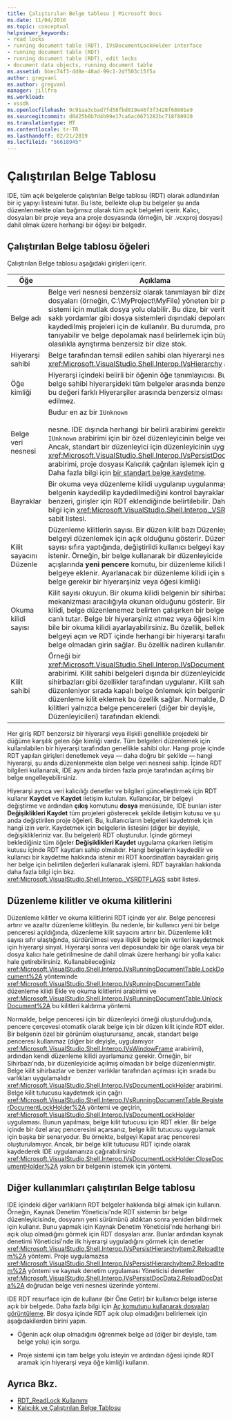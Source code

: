 ```yaml
---
title: Çalıştırılan Belge tablosu | Microsoft Docs
ms.date: 11/04/2016
ms.topic: conceptual
helpviewer_keywords:
- read locks
- running document table (RDT), IVsDocumentLockHolder interface
- running document table (RDT)
- running document table (RDT), edit locks
- document data objects, running document table
ms.assetid: bbec74f3-dd8e-48ad-99c1-2df503c15f5a
author: gregvanl
ms.author: gregvanl
manager: jillfra
ms.workload:
- vssdk
ms.openlocfilehash: 9c91aa3cbad7fd58fbd819e46f3f3428f68801e9
ms.sourcegitcommit: d0425b6b7d4b99e17ca6ac0671282bc718f80910
ms.translationtype: MT
ms.contentlocale: tr-TR
ms.lasthandoff: 02/21/2019
ms.locfileid: "56618945"
---
```

# <a name="running-document-table"></a>Çalıştırılan Belge Tablosu
IDE, tüm açık belgelerde çalıştırılan Belge tablosu (RDT) olarak adlandırılan bir iç yapıyı listesini tutar. Bu liste, bellekte olup bu belgeler şu anda düzenlenmekte olan bağımsız olarak tüm açık belgeleri içerir. Kalıcı, dosyaları bir proje veya ana proje dosyasında (örneğin, bir .vcxproj dosyası) dahil olmak üzere herhangi bir öğeyi bir belgedir.

## <a name="elements-of-the-running-document-table"></a>Çalıştırılan Belge tablosu öğeleri
 Çalıştırılan Belge tablosu aşağıdaki girişleri içerir.

|Öğe|Açıklama|
|-------------|-----------------|
|Belge adı|Belge veri nesnesi benzersiz olarak tanımlayan bir dize. Bu dosyaları (örneğin, C:\MyProject\MyFile) yöneten bir proje sistemi için mutlak dosya yolu olabilir. Bu dize, bir veritabanındaki saklı yordamlar gibi dosya sistemleri dışındaki depolardan kaydedilmiş projeleri için de kullanılır. Bu durumda, proje sistemi tanıyabilir ve belge depolamak nasıl belirlemek için büyük olasılıkla ayrıştırma benzersiz bir dize stok.|
|Hiyerarşi sahibi|Belge tarafından temsil edilen sahibi olan hiyerarşi nesnesinin bir <xref:Microsoft.VisualStudio.Shell.Interop.IVsHierarchy> arabirimi.|
|Öğe kimliği|Hiyerarşi içindeki belirli bir öğenin öğe tanımlayıcısı. Bu değer, bu belge sahibi hiyerarşideki tüm belgeler arasında benzersiz, ancak bu değeri farklı Hiyerarşiler arasında benzersiz olması garanti edilmez.|
|Belge veri nesnesi|Budur en az bir `IUnknown`<br /><br /> nesne. IDE dışında herhangi bir belirli arabirimi gerektirmez `IUnknown` arabirimi için bir özel düzenleyicinin belge veri nesnesi. Ancak, standart bir düzenleyici için düzenleyicinin uygulaması <xref:Microsoft.VisualStudio.Shell.Interop.IVsPersistDocData2> arabirimi, proje dosyası Kalıcılık çağrıları işlemek için gereklidir. Daha fazla bilgi için [bir standart belge kaydetme](../../extensibility/internals/saving-a-standard-document.md).|
|Bayraklar|Bir okuma veya düzenleme kilidi uygulanıp uygulanmayacağını belgenin kaydedilip kaydedilmediğini kontrol bayraklar ve benzeri, girişler için RDT eklendiğinde belirtilebilir. Daha fazla bilgi için <xref:Microsoft.VisualStudio.Shell.Interop._VSRDTFLAGS> sabit listesi.|
|Kilit sayacını Düzenle|Düzenleme kilitlerin sayısı. Bir düzen kilit bazı Düzenleyicisi belgeyi düzenlemek için açık olduğunu gösterir. Düzenleme kilit sayısı sıfıra yaptığında, değiştirildi kullanıcı belgeyi kaydedin istenir. Örneğin, bir belge kullanarak bir düzenleyicide her açışlarında **yeni pencere** komutu, bir düzenleme kilidi RDT bu belgeye eklenir. Ayarlanacak bir düzenleme kilidi için sırayla belge gerekir bir hiyerarşiniz veya öğesi kimliği|
|Okuma kilidi sayısı|Kilit sayısı okuyun. Bir okuma kilidi belgenin bir sihirbaz gibi bazı mekanizması aracılığıyla okunan olduğunu gösterir. Bir okuma kilidi, belge düzenlenemez belirten çalışırken bir belge RDT içinde canlı tutar. Belge bir hiyerarşiniz etmez veya öğesi kimliği olsa bile bir okuma kilidi ayarlayabilirsiniz. Bu özellik, bellekte bir belgeyi açın ve RDT içinde herhangi bir hiyerarşi tarafından ait belge olmadan girin sağlar. Bu özellik nadiren kullanılır.|
|Kilit sahibi|Örneği bir <xref:Microsoft.VisualStudio.Shell.Interop.IVsDocumentLockHolder> arabirimi. Kilit sahibi belgeleri dışında bir düzenleyicide açıp sihirbazları gibi özellikler tarafından uygulanır. Kilit sahibi hala düzenleniyor sırada kapalı belge önlemek için belgenin bir düzenleme kilit eklemek bu özellik sağlar. Normalde, Düzen kilitleri yalnızca belge pencereleri (diğer bir deyişle, Düzenleyicileri) tarafından eklendi.|

 Her giriş RDT benzersiz bir hiyerarşi veya ilişkili genellikle projedeki bir düğüme karşılık gelen öğe kimliği vardır. Tüm belgeleri düzenlemek için kullanılabilen bir hiyerarşi tarafından genellikle sahibi olur. Hangi proje içinde RDT yapılan girişleri denetlemek veya — daha doğru bir şekilde — hangi hiyerarşi, şu anda düzenlenmekte olan belge veri nesnesi sahip. İçinde RDT bilgileri kullanarak, IDE aynı anda birden fazla proje tarafından açılmış bir belge engelleyebilirsiniz.

 Hiyerarşi ayrıca veri kalıcılığı denetler ve bilgileri güncelleştirmek için RDT kullanır **Kaydet** ve **Kaydet** iletişim kutuları. Kullanıcılar, bir belgeyi değiştirme ve ardından **çıkış** komutunu **dosya** menüsünde, IDE bunları ister **Değişiklikleri Kaydet** tüm projeleri gösterecek şekilde iletişim kutusu ve şu anda değiştirilen proje öğeleri. Bu, kullanıcıların belgeleri kaydetmek için hangi izin verir. Kaydetmek için belgelerin listesini (diğer bir deyişle, değişiklikleriniz var. Bu belgeleri) RDT oluşturulur. İçinde görmeyi beklediğiniz tüm öğeler **Değişiklikleri Kaydet** uygulama çıkarken iletişim kutusu içinde RDT kayıtları sahip olmalıdır. Hangi belgelerin kaydedilir ve kullanıcı bir kaydetme hakkında istenir mi RDT koordinatları bayrakları giriş her belge için belirtilen değerleri kullanarak işlemi. RDT bayrakları hakkında daha fazla bilgi için bkz. <xref:Microsoft.VisualStudio.Shell.Interop._VSRDTFLAGS> sabit listesi.

## <a name="edit-locks-and-read-locks"></a>Düzenleme kilitler ve okuma kilitlerini
 Düzenleme kilitler ve okuma kilitlerini RDT içinde yer alır. Belge penceresi artırır ve azaltır düzenleme kilitleyin. Bu nedenle, bir kullanıcı yeni bir belge penceresi açıldığında, düzenleme kilit sayacını artırır bir. Düzenleme kilit sayısı sıfır ulaştığında, sürdürülmesi veya ilişkili belge için verileri kaydetmek için hiyerarşi sinyal. Hiyerarşi sonra veri deposundaki bir öğe olarak veya bir dosya kalıcı hale getirilmesine de dahil olmak üzere herhangi bir yolla kalıcı hale getirebilirsiniz. Kullanabileceğiniz <xref:Microsoft.VisualStudio.Shell.Interop.IVsRunningDocumentTable.LockDocument%2A> yönteminde <xref:Microsoft.VisualStudio.Shell.Interop.IVsRunningDocumentTable> düzenleme kilidi Ekle ve okuma kilitlerini arabirimi ve <xref:Microsoft.VisualStudio.Shell.Interop.IVsRunningDocumentTable.UnlockDocument%2A> bu kilitleri kaldırma yöntemi.

 Normalde, belge penceresi için bir düzenleyici örneği oluşturulduğunda, pencere çerçevesi otomatik olarak belge için bir düzen kilit içinde RDT ekler. Bir belgenin özel bir görünüm oluşturursanız, ancak, standart belge penceresi kullanmaz (diğer bir deyişle, uygulamıyor <xref:Microsoft.VisualStudio.Shell.Interop.IVsWindowFrame> arabirimi), ardından kendi düzenleme kilidi ayarlamanız gerekir. Örneğin, bir Sihirbazı'nda, bir düzenleyicide açılmış olmadan bir belge düzenlenmiştir. Belge kilit sihirbazlar ve benzer varlıklar tarafından açılması için sırada bu varlıkları uygulamalıdır <xref:Microsoft.VisualStudio.Shell.Interop.IVsDocumentLockHolder> arabirimi. Belge kilit tutucusu kaydetmek için çağrı <xref:Microsoft.VisualStudio.Shell.Interop.IVsRunningDocumentTable.RegisterDocumentLockHolder%2A> yöntemi ve geçirin, <xref:Microsoft.VisualStudio.Shell.Interop.IVsDocumentLockHolder> uygulaması. Bunun yapılması, belge kilit tutucusu için RDT ekler. Bir belge içinde bir özel araç penceresini açarsanız, belge kilit tutucusu uygulamak için başka bir senaryodur. Bu örnekte, belgeyi Kapat araç penceresi oluşturulamıyor. Ancak, bir belge kilit tutucusu RDT içinde olarak kaydederek IDE uygulamanıza çağırabilirsiniz <xref:Microsoft.VisualStudio.Shell.Interop.IVsDocumentLockHolder.CloseDocumentHolder%2A> yakın bir belgenin istemek için yöntemi.

## <a name="other-uses-of-the-running-document-table"></a>Diğer kullanımları çalıştırılan Belge tablosu
 IDE içindeki diğer varlıkların RDT belgeler hakkında bilgi almak için kullanın. Örneğin, Kaynak Denetim Yöneticisi'nde RDT sistemin bir belge düzenleyicisinde, dosyanın yeni sürümünü aldıktan sonra yeniden bildirmek için kullanır. Bunu yapmak için Kaynak Denetim Yöneticisi'nde herhangi biri açık olup olmadığını görmek için RDT dosyaları arar. Bunlar ardından kaynak denetimi Yöneticisi'nde ilk hiyerarşi uyguladığını görmek için denetler <xref:Microsoft.VisualStudio.Shell.Interop.IVsPersistHierarchyItem2.ReloadItem%2A> yöntemi. Proje uygulamazsa <xref:Microsoft.VisualStudio.Shell.Interop.IVsPersistHierarchyItem2.ReloadItem%2A> yöntemi ve kaynak denetim uygulaması Yöneticisi denetler <xref:Microsoft.VisualStudio.Shell.Interop.IVsPersistDocData2.ReloadDocData%2A> doğrudan belge veri nesnesi üzerinde yöntemi.

 IDE RDT resurface için de kullanır (bir Öne Getir) bir kullanıcı belge isterse açık bir belgede. Daha fazla bilgi için [Aç komutunu kullanarak dosyaları görüntüleme](../../extensibility/internals/displaying-files-by-using-the-open-file-command.md). Bir dosya içinde RDT açık olup olmadığını belirlemek için aşağıdakilerden birini yapın.

-   Öğenin açık olup olmadığını öğrenmek belge ad (diğer bir deyişle, tam belge yolu) için sorgu.

-   Proje sistemi için tam belge yolu isteyin ve ardından öğesi içinde RDT aramak için hiyerarşi veya öğe kimliği kullanın.

## <a name="see-also"></a>Ayrıca Bkz.
- [RDT_ReadLock Kullanımı](../../extensibility/internals/rdt-readlock-usage.md)
- [Kalıcılık ve Çalıştırılan Belge Tablosu](../../extensibility/internals/persistence-and-the-running-document-table.md)
